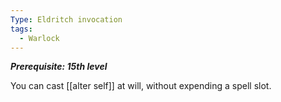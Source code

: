 ```yaml
---
Type: Eldritch invocation
tags:
  - Warlock
---
```

**_Prerequisite: 15th level_**

You can cast [[alter self]] at will, without expending a spell slot.